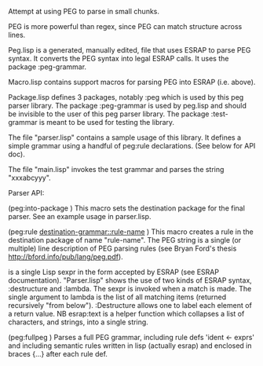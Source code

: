 Attempt at using PEG to parse in small chunks.

PEG is more powerful than regex, since PEG can match structure across lines.

Peg.lisp is a generated, manually edited, file that uses ESRAP to parse PEG syntax.  It converts the PEG syntax into legal ESRAP calls.  It uses the package :peg-grammar.

Macro.lisp contains support macros for parsing PEG into ESRAP (i.e. above).

Package.lisp defines 3 packages, notably :peg which is used by this peg parser library.
The package :peg-grammar is used by peg.lisp and should be invisible to the user of this peg parser library.
The package :test-grammar is meant to be used for testing the library.

The file "parser.lisp" contains a sample usage of this library.  It defines a simple grammar using a handful of peg:rule declarations.  (See below for API doc).

The file "main.lisp" invokes the test grammar and parses the string "xxxabcyyy".

Parser API:

(peg:into-package <string>)
  This macro sets the destination package for the final parser.  See an example usage in parser.lisp.

(peg:rule <destination-grammar::rule-name> <string of PEG matching syntax> <body>)
  This macro creates a rule in the destination package of name "rule-name".  The PEG string is a single (or multiple) 
  line description of PEG parsing rules (see Bryan Ford's thesis http://bford.info/pub/lang/peg.pdf).  
  <Body> is a single Lisp sexpr in the form accepted by ESRAP (see ESRAP documentation).  "Parser.lisp" shows the use
  of two kinds of ESRAP syntax, :destructure and :lambda.  The sexpr is invoked when a match is made.  The single
  argument to lambda is the list of all matching items (returned recursively "from below"). :Destructure allows one to
  label each element of a return value.  NB esrap:text is a helper function which collapses a list of characters,
  and strings, into a single string.

(peg:fullpeg <string of PEG definitions>)
  Parses a full PEG grammar, including rule defs 'ident <- exprs' and including semantic rules written in lisp
  (actually esrap) and enclosed in braces {...} after each rule def.
